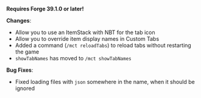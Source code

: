 **Requires Forge 39.1.0 or later!**

**Changes**:

* Allow you to use an ItemStack with NBT for the tab icon
* Allow you to override item display names in Custom Tabs
* Added a command (`/mct reloadTabs`) to reload tabs without restarting the game
* `showTabNames` has moved to `/mct showTabNames`

**Bug Fixes**:

* Fixed loading files with `json` somewhere in the name, when it should be ignored
